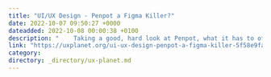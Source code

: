 ```yaml
---
title: "UI/UX Design - Penpot a Figma Killer?"
date: 2022-10-07 09:50:27 +0000
dateadded: 2022-10-08 00:00:38 +0100
description: "    Taking a good, hard look at Penpot, what it has to offer, and if it has what it takes to dethrone Figma.  Continue reading on UX Planet »  "
link: "https://uxplanet.org/ui-ux-design-penpot-a-figma-killer-5f58e9fa0e1b?source=rss----819cc2aaeee0---4"
category:
directory: _directory/ux-planet.md
---
```

